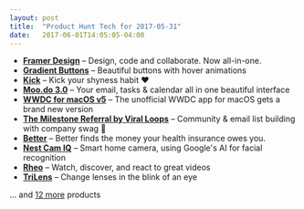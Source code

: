 ```yaml
---
layout: post
title:  "Product Hunt Tech for 2017-05-31"
date:   2017-06-01T14:05:05-04:00
---
```


* **[Framer Design](https://www.producthunt.com/posts/framer-design?utm_campaign=producthunt-api&utm_medium=api&utm_source=Application%3A+Daily+Digest+RSS+%28ID%3A+3202%29)** – Design, code and collaborate. Now all-in-one.
* **[Gradient Buttons](https://www.producthunt.com/posts/gradient-buttons?utm_campaign=producthunt-api&utm_medium=api&utm_source=Application%3A+Daily+Digest+RSS+%28ID%3A+3202%29)** – Beautiful buttons with hover animations
* **[Kick](https://www.producthunt.com/posts/kick?utm_campaign=producthunt-api&utm_medium=api&utm_source=Application%3A+Daily+Digest+RSS+%28ID%3A+3202%29)** – Kick your shyness habit ❤️
* **[Moo.do 3.0](https://www.producthunt.com/posts/moo-do-3-0?utm_campaign=producthunt-api&utm_medium=api&utm_source=Application%3A+Daily+Digest+RSS+%28ID%3A+3202%29)** – Your email, tasks & calendar all in one beautiful interface
* **[WWDC for macOS v5](https://www.producthunt.com/posts/wwdc-for-macos-v5?utm_campaign=producthunt-api&utm_medium=api&utm_source=Application%3A+Daily+Digest+RSS+%28ID%3A+3202%29)** – The unofficial WWDC app for macOS gets a brand new version
* **[The Milestone Referral by Viral Loops](https://www.producthunt.com/posts/the-milestone-referral-by-viral-loops?utm_campaign=producthunt-api&utm_medium=api&utm_source=Application%3A+Daily+Digest+RSS+%28ID%3A+3202%29)** – Community & email list building with company swag 🎁
* **[Better](https://www.producthunt.com/posts/better-4?utm_campaign=producthunt-api&utm_medium=api&utm_source=Application%3A+Daily+Digest+RSS+%28ID%3A+3202%29)** – Better finds the money your health insurance owes you.
* **[Nest Cam IQ](https://www.producthunt.com/posts/nest-cam-iq?utm_campaign=producthunt-api&utm_medium=api&utm_source=Application%3A+Daily+Digest+RSS+%28ID%3A+3202%29)** – Smart home camera, using Google's AI for facial recognition
* **[Rheo](https://www.producthunt.com/posts/rheo-8b5f7e25-f375-433a-8eb0-ce9ac3c487bf?utm_campaign=producthunt-api&utm_medium=api&utm_source=Application%3A+Daily+Digest+RSS+%28ID%3A+3202%29)** – Watch, discover, and react to great videos
* **[TriLens](https://www.producthunt.com/posts/trilens?utm_campaign=producthunt-api&utm_medium=api&utm_source=Application%3A+Daily+Digest+RSS+%28ID%3A+3202%29)** – Change lenses in the blink of an eye

… and [12 more](https://www.producthunt.com/tech) products